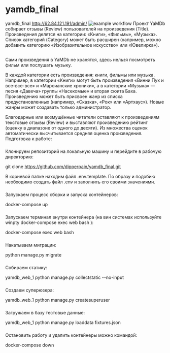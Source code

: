 # yamdb_final
yamdb_final
http://62.84.121.191/admin/
![example workflow](https://github.com/DipperPain/yamdb_final/actions/workflows/yamdb_workflow.yml/badge.svg)
Проект YaMDb собирает отзывы (Review) пользователей на произведения (Title). Произведения делятся на категории: «Книги», «Фильмы», «Музыка». Список категорий (Category) может быть расширен (например, можно добавить категорию «Изобразительное искусство» или «Ювелирка»).
##
Сами произведения в YaMDb не хранятся, здесь нельзя посмотреть фильм или послушать музыку.

В каждой категории есть произведения: книги, фильмы или музыка. Например, в категории «Книги» могут быть произведения «Винни Пух и все-все-все» и «Марсианские хроники», а в категории «Музыка» — песня «Давеча» группы «Насекомые» и вторая сюита Баха. Произведению может быть присвоен жанр из списка предустановленных (например, «Сказка», «Рок» или «Артхаус»). Новые жанры может создавать только администратор.

Благодарные или возмущённые читатели оставляют к произведениям текстовые отзывы (Review) и выставляют произведению рейтинг (оценку в диапазоне от одного до десяти). Из множества оценок автоматически высчитывается средняя оценка произведения.
Подготовка к работе:
###
Клонируем репозиторий на локальную машину и перейдите в рабочую директорию:

git clone https://github.com/dipperpain/yamdb_final.git

В корневой папке находим файл .env.template. По образу и подобию необходимо создать файл .env и заполнить его своими значениями.
###
Запускаем процесс сборки и запуска контейнеров:

docker-compose up
###
Запускаем терминал внутри контейнера (на вин системах используйте winpty docker-compose exec web bash ):

docker-compose exec web bash
###
Накатываем миграции:

python manage.py migrate
###
Собираем статику:

yamdb_web_1 python manage.py collectstatic --no-input
###
Создаем суперюзера:

yamdb_web_1 python manage.py createsuperuser
###
Загружаем в базу тестовые данные:

yamdb_web_1 python manage.py loaddata fixtures.json
###
Остановить работу и удалить контейнеры можно командой:

docker-compose down
